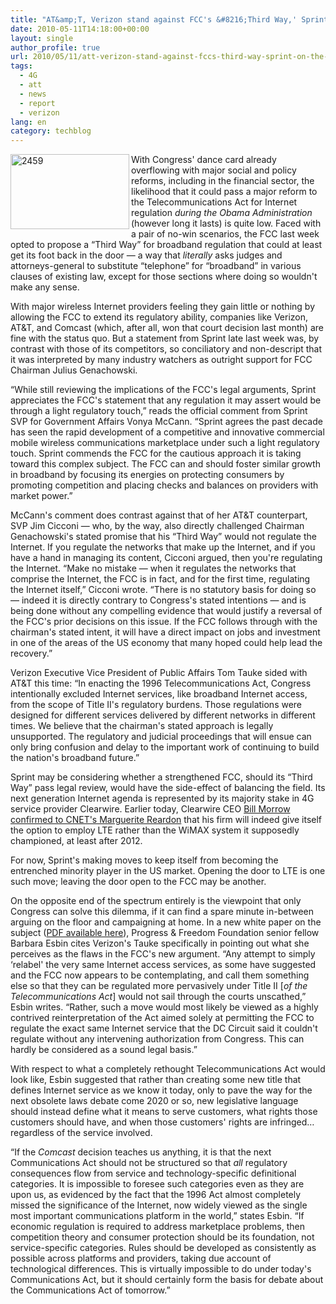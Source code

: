 ```yaml
---
title: "AT&amp;T, Verizon stand against FCC's &#8216;Third Way,' Sprint on the fence"
date: 2010-05-11T14:18:00+00:00
layout: single
author_profile: true
url: 2010/05/11/att-verizon-stand-against-fccs-third-way-sprint-on-the-fence/
tags:
  - 4G
  - att
  - news
  - report
  - verizon
lang: en
category: techblog
---
```

[<img title="2459" border="0" alt="2459" align="left" src="http://lh6.ggpht.com/_vaUVXcmC3OI/S-lgRm4-5YI/AAAAAAAACIA/HTE9Xn1XVqs/2459_thumb%5B2%5D.jpg?imgmax=800" width="190" height="120" />](http://lh3.ggpht.com/_vaUVXcmC3OI/S-lgPivrmaI/AAAAAAAACH8/ZfDQf6vQVMg/s1600-h/2459%5B4%5D.jpg) With Congress' dance card already overflowing with major social and policy reforms, including in the financial sector, the likelihood that it could pass a major reform to the Telecommunications Act for Internet regulation _during the Obama Administration_ (however long it lasts) is quite low. Faced with a pair of no-win scenarios, the FCC last week opted to propose a &#8220;Third Way&#8221; for broadband regulation that could at least get its foot back in the door &#8212; a way that _literally_ asks judges and attorneys-general to substitute &#8220;telephone&#8221; for &#8220;broadband&#8221; in various clauses of existing law, except for those sections where doing so wouldn't make any sense. 

With major wireless Internet providers feeling they gain little or nothing by allowing the FCC to extend its regulatory ability, companies like Verizon, AT&T, and Comcast (which, after all, won that court decision last month) are fine with the status quo. But a statement from Sprint late last week was, by contrast with those of its competitors, so conciliatory and non-descript that it was interpreted by many industry watchers as outright support for FCC Chairman Julius Genachowski. 

&#8220;While still reviewing the implications of the FCC's legal arguments, Sprint appreciates the FCC's statement that any regulation it may assert would be through a light regulatory touch,&#8221; reads the official comment from Sprint SVP for Government Affairs Vonya McCann. &#8220;Sprint agrees the past decade has seen the rapid development of a competitive and innovative commercial mobile wireless communications marketplace under such a light regulatory touch. Sprint commends the FCC for the cautious approach it is taking toward this complex subject. The FCC can and should foster similar growth in broadband by focusing its energies on protecting consumers by promoting competition and placing checks and balances on providers with market power.&#8221; 

McCann's comment does contrast against that of her AT&T counterpart, SVP Jim Cicconi &#8212; who, by the way, also directly challenged Chairman Genachowski's stated promise that his &#8220;Third Way&#8221; would not regulate the Internet. If you regulate the networks that make up the Internet, and if you have a hand in managing its content, Cicconi argued, then you're regulating the Internet. &#8220;Make no mistake &#8212; when it regulates the networks that comprise the Internet, the FCC is in fact, and for the first time, regulating the Internet itself,&#8221; Cicconi wrote. &#8220;There is no statutory basis for doing so &#8212; indeed it is directly contrary to Congress's stated intentions &#8212; and is being done without any compelling evidence that would justify a reversal of the FCC's prior decisions on this issue. If the FCC follows through with the chairman's stated intent, it will have a direct impact on jobs and investment in one of the areas of the US economy that many hoped could help lead the recovery.&#8221; 

Verizon Executive Vice President of Public Affairs Tom Tauke sided with AT&T this time: &#8220;In enacting the 1996 Telecommunications Act, Congress intentionally excluded Internet services, like broadband Internet access, from the scope of Title II's regulatory burdens. Those regulations were designed for different services delivered by different networks in different times. We believe that the chairman's stated approach is legally unsupported. The regulatory and judicial proceedings that will ensue can only bring confusion and delay to the important work of continuing to build the nation's broadband future.&#8221; 

Sprint may be considering whether a strengthened FCC, should its &#8220;Third Way&#8221; pass legal review, would have the side-effect of balancing the field. Its next generation Internet agenda is represented by its majority stake in 4G service provider Clearwire. Earlier today, Clearwire CEO [Bill Morrow confirmed to CNET's Marguerite Reardon](http://news.cnet.com/8301-30686_3-20004468-266.html) that his firm will indeed give itself the option to employ LTE rather than the WiMAX system it supposedly championed, at least after 2012. 

For now, Sprint's making moves to keep itself from becoming the entrenched minority player in the US market. Opening the door to LTE is one such move; leaving the door open to the FCC may be another. 

On the opposite end of the spectrum entirely is the viewpoint that only Congress can solve this dilemma, if it can find a spare minute in-between arguing on the floor and campaigning at home. In a new white paper on the subject ([PDF available here](http://www.pff.org/issues-pubs/pops/2010/pop17.8-next_communications_act.pdf)), Progress & Freedom Foundation senior fellow Barbara Esbin cites Verizon's Tauke specifically in pointing out what she perceives as the flaws in the FCC's new argument. &#8220;Any attempt to simply &#8216;relabel' the very same Internet access services, as some have suggested and the FCC now appears to be contemplating, and call them something else so that they can be regulated more pervasively under Title II [_of the Telecommunications Act_] would not sail through the courts unscathed,&#8221; Esbin writes. &#8220;Rather, such a move would most likely be viewed as a highly contrived reinterpretation of the Act aimed solely at permitting the FCC to regulate the exact same Internet service that the DC Circuit said it couldn't regulate without any intervening authorization from Congress. This can hardly be considered as a sound legal basis.&#8221; 

With respect to what a completely rethought Telecommunications Act would look like, Esbin suggested that rather than creating some new title that defines Internet service as we know it today, only to pave the way for the next obsolete laws debate come 2020 or so, new legislative language should instead define what it means to serve customers, what rights those customers should have, and when those customers' rights are infringed&#8230;regardless of the service involved. 

&#8220;If the _Comcast_ decision teaches us anything, it is that the next Communications Act should not be structured so that _all_ regulatory consequences flow from service and technology-specific definitional categories. It is impossible to foresee such categories even as they are upon us, as evidenced by the fact that the 1996 Act almost completely missed the significance of the Internet, now widely viewed as the single most important communications platform in the world,&#8221; states Esbin. &#8220;If economic regulation is required to address marketplace problems, then competition theory and consumer protection should be its foundation, not service-specific categories. Rules should be developed as consistently as possible across platforms and providers, taking due account of technological differences. This is virtually impossible to do under today's Communications Act, but it should certainly form the basis for debate about the Communications Act of tomorrow.&#8221;